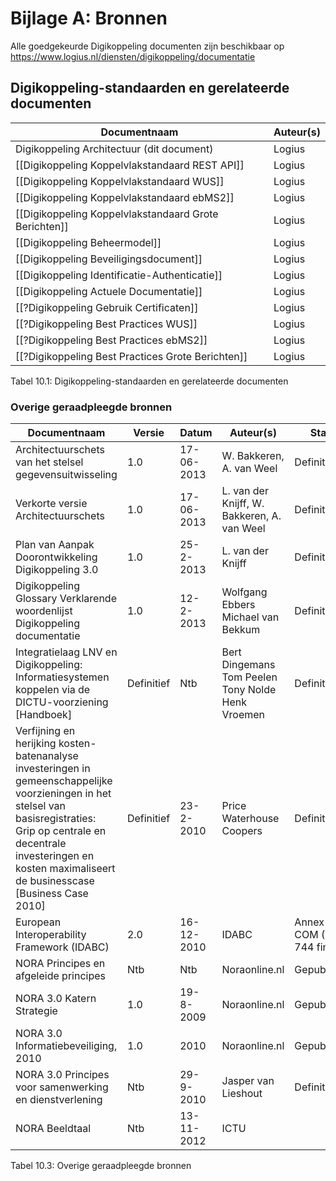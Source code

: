 # Bijlage A: Bronnen

Alle goedgekeurde Digikoppeling documenten zijn beschikbaar op https://www.logius.nl/diensten/digikoppeling/documentatie

## Digikoppeling-standaarden en gerelateerde documenten

| Documentnaam                                          | Auteur(s)                       |
|-------------------------------------------------------|---------------------------------|
| Digikoppeling Architectuur (dit document)             | Logius   |
| [[Digikoppeling Koppelvlakstandaard REST API]]        | Logius   |
| [[Digikoppeling Koppelvlakstandaard WUS]]             | Logius   |
| [[Digikoppeling Koppelvlakstandaard ebMS2]]           | Logius   |
| [[Digikoppeling Koppelvlakstandaard Grote Berichten]] | Logius   |
| [[Digikoppeling Beheermodel]]                         | Logius   |
| [[Digikoppeling Beveiligingsdocument]]                | Logius   |
| [[Digikoppeling Identificatie-Authenticatie]]         | Logius   |
| [[Digikoppeling Actuele Documentatie]]                | Logius   |
| [[?Digikoppeling Gebruik Certificaten]]               | Logius   |
| [[?Digikoppeling Best Practices WUS]]                 | Logius   |
| [[?Digikoppeling Best Practices ebMS2]]               | Logius   |
| [[?Digikoppeling Best Practices Grote Berichten]]     | Logius   |

Tabel 10.1: Digikoppeling-standaarden en gerelateerde documenten

### Overige geraadpleegde bronnen

| Documentnaam  | Versie     | Datum      | Auteur(s)  | Status|
|---------------|------------|------------|------------|-------|
| Architectuurschets van het stelsel  gegevensuitwisseling | 1.0 | 17-06-2013 | W. Bakkeren, A. van Weel | Definitief |
| Verkorte versie Architectuurschets | 1.0        | 17-06-2013 | L. van der Knijff, W. Bakkeren, A. van Weel     | Definitief |
| Plan van Aanpak Doorontwikkeling Digikoppeling 3.0   | 1.0        | 25-2-2013  | L. van der Knijff | Definitief  |
| Digikoppeling Glossary Verklarende woordenlijst Digikoppeling documentatie    | 1.0  | 12-2-2013  | Wolfgang Ebbers Michael van Bekkum  | Definitief |
| Integratielaag LNV en Digikoppeling: Informatiesystemen koppelen via de DICTU-voorziening \[Handboek\]  | Definitief | Ntb        | Bert Dingemans Tom Peelen  Tony Nolde  Henk Vroemen | Definitief |
| Verfijning en herijking kosten- batenanalyse  investeringen in gemeenschappelijke voorzieningen in het stelsel van basisregistraties: Grip op centrale en decentrale investeringen en kosten maximaliseert de businesscase [Business Case 2010] | Definitief | 23-2-2010  | Price Waterhouse Coopers   | Definitief                   |
| European Interoperability Framework (IDABC)    | 2.0        | 16-12-2010 | IDABC  | Annex 2 COM (2010) 744 final |
| NORA Principes en afgeleide principes          | Ntb        | Ntb        | Noraonline.nl   | Gepubliceerd  |
| NORA 3.0 Katern Strategie                      | 1.0        | 19-8-2009  | Noraonline.nl   | Gepubliceerd  |
| NORA 3.0 Informatiebeveiliging, 2010           | 1.0        | 2010       | Noraonline.nl   | Gepubliceerd  |
| NORA 3.0 Principes voor samenwerking en dienstverlening   | Ntb  | 29-9-2010  | Jasper van Lieshout | Definitief  |
| NORA Beeldtaal | Ntb        | 13-11-2012 | ICTU  |                              |

Tabel 10.3: Overige geraadpleegde bronnen
